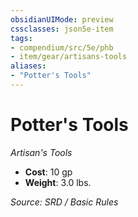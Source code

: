 ```yaml
---
obsidianUIMode: preview
cssclasses: json5e-item
tags:
- compendium/src/5e/phb
- item/gear/artisans-tools
aliases: 
- "Potter's Tools"
---
```

# Potter's Tools
*Artisan's Tools*  

- **Cost**: 10 gp
- **Weight**: 3.0 lbs.

*Source: SRD / Basic Rules*